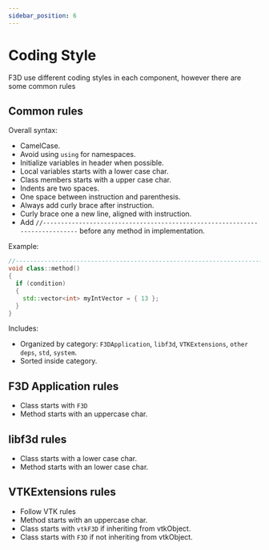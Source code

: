 ```yaml
---
sidebar_position: 6
---
```


# Coding Style

F3D use different coding styles in each component, however there are some common rules

## Common rules

Overall syntax:
 - CamelCase.
 - Avoid using `using` for namespaces.
 - Initialize variables in header when possible.
 - Local variables starts with a lower case char.
 - Class members starts with a upper case char.
 - Indents are two spaces.
 - One space between instruction and parenthesis.
 - Always add curly brace after instruction.
 - Curly brace one a new line, aligned with instruction.
 - Add `//----------------------------------------------------------------------------` before any method in implementation.

Example:

```cpp
//----------------------------------------------------------------------------
void class::method()
{
  if (condition)
  {
    std::vector<int> myIntVector = { 13 };
  }
}
```

Includes:
 - Organized by category: `F3DApplication`, `libf3d`, `VTKExtensions`, `other deps`, `std`, `system`.
 - Sorted inside category.

## F3D Application rules

- Class starts with `F3D`
- Method starts with an uppercase char.

## libf3d rules

- Class starts with a lower case char.
- Method starts with an lower case char.

## VTKExtensions rules

- Follow VTK rules
- Method starts with an uppercase char.
- Class starts with `vtkF3D` if inheriting from vtkObject.
- Class starts with `F3D` if not inheriting from vtkObject.
